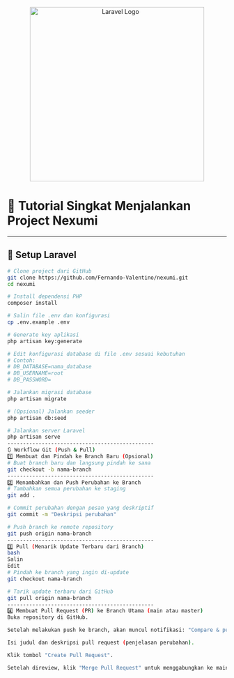 <p align="center">
  <a href="https://laravel.com" target="_blank">
    <img src="https://raw.githubusercontent.com/laravel/art/master/logo-lockup/5%20SVG/2%20CMYK/1%20Full%20Color/laravel-logolockup-cmyk-red.svg" width="400" alt="Laravel Logo">
  </a>
</p>

# 🚀 Tutorial Singkat Menjalankan Project Nexumi

---

## 🧩 Setup Laravel

```bash
# Clone project dari GitHub
git clone https://github.com/Fernando-Valentino/nexumi.git
cd nexumi

# Install dependensi PHP
composer install

# Salin file .env dan konfigurasi
cp .env.example .env

# Generate key aplikasi
php artisan key:generate

# Edit konfigurasi database di file .env sesuai kebutuhan
# Contoh:
# DB_DATABASE=nama_database
# DB_USERNAME=root
# DB_PASSWORD=

# Jalankan migrasi database
php artisan migrate

# (Opsional) Jalankan seeder
php artisan db:seed

# Jalankan server Laravel
php artisan serve
-----------------------------------------------
🔃 Workflow Git (Push & Pull)
1️⃣ Membuat dan Pindah ke Branch Baru (Opsional)
# Buat branch baru dan langsung pindah ke sana
git checkout -b nama-branch
-----------------------------------------------
2️⃣ Menambahkan dan Push Perubahan ke Branch
# Tambahkan semua perubahan ke staging
git add .

# Commit perubahan dengan pesan yang deskriptif
git commit -m "Deskripsi perubahan"

# Push branch ke remote repository
git push origin nama-branch
-----------------------------------------------
3️⃣ Pull (Menarik Update Terbaru dari Branch)
bash
Salin
Edit
# Pindah ke branch yang ingin di-update
git checkout nama-branch

# Tarik update terbaru dari GitHub
git pull origin nama-branch
-----------------------------------------------
4️⃣ Membuat Pull Request (PR) ke Branch Utama (main atau master)
Buka repository di GitHub.

Setelah melakukan push ke branch, akan muncul notifikasi: "Compare & pull request" → klik tombol tersebut.

Isi judul dan deskripsi pull request (penjelasan perubahan).

Klik tombol "Create Pull Request".

Setelah direview, klik "Merge Pull Request" untuk menggabungkan ke main/master.
